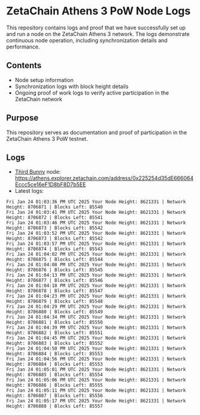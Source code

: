 # ZetaChain Athens 3 PoW Node Logs
This repository contains logs and proof that we have successfully set up and run a node on the ZetaChain Athens 3 network. The logs demonstrate continuous node operation, including synchronization details and performance.

## Contents
- Node setup information
- Synchronization logs with block height details
- Ongoing proof of work logs to verify active participation in the ZetaChain network

## Purpose
This repository serves as documentation and proof of participation in the ZetaChain Athens 3 PoW testnet.

## Logs

- [Third Bunny](https://thirdbunny.xyz/) node: https://athens.explorer.zetachain.com/address/0x225254d35dE666064Eccc5ce16eF1D8bF8D7b5EE
- Latest logs:
```
Fri Jan 24 01:03:36 PM UTC 2025 Your Node Height: 8621331 | Network Height: 8706871 | Blocks Left: 85540
Fri Jan 24 01:03:41 PM UTC 2025 Your Node Height: 8621331 | Network Height: 8706872 | Blocks Left: 85541
Fri Jan 24 01:03:46 PM UTC 2025 Your Node Height: 8621331 | Network Height: 8706873 | Blocks Left: 85542
Fri Jan 24 01:03:52 PM UTC 2025 Your Node Height: 8621331 | Network Height: 8706873 | Blocks Left: 85542
Fri Jan 24 01:03:57 PM UTC 2025 Your Node Height: 8621331 | Network Height: 8706874 | Blocks Left: 85543
Fri Jan 24 01:04:02 PM UTC 2025 Your Node Height: 8621331 | Network Height: 8706875 | Blocks Left: 85544
Fri Jan 24 01:04:08 PM UTC 2025 Your Node Height: 8621331 | Network Height: 8706876 | Blocks Left: 85545
Fri Jan 24 01:04:13 PM UTC 2025 Your Node Height: 8621331 | Network Height: 8706877 | Blocks Left: 85546
Fri Jan 24 01:04:18 PM UTC 2025 Your Node Height: 8621331 | Network Height: 8706878 | Blocks Left: 85547
Fri Jan 24 01:04:23 PM UTC 2025 Your Node Height: 8621331 | Network Height: 8706879 | Blocks Left: 85548
Fri Jan 24 01:04:29 PM UTC 2025 Your Node Height: 8621331 | Network Height: 8706880 | Blocks Left: 85549
Fri Jan 24 01:04:34 PM UTC 2025 Your Node Height: 8621331 | Network Height: 8706881 | Blocks Left: 85550
Fri Jan 24 01:04:39 PM UTC 2025 Your Node Height: 8621331 | Network Height: 8706882 | Blocks Left: 85551
Fri Jan 24 01:04:45 PM UTC 2025 Your Node Height: 8621331 | Network Height: 8706883 | Blocks Left: 85552
Fri Jan 24 01:04:50 PM UTC 2025 Your Node Height: 8621331 | Network Height: 8706884 | Blocks Left: 85553
Fri Jan 24 01:04:56 PM UTC 2025 Your Node Height: 8621331 | Network Height: 8706884 | Blocks Left: 85553
Fri Jan 24 01:05:01 PM UTC 2025 Your Node Height: 8621331 | Network Height: 8706885 | Blocks Left: 85554
Fri Jan 24 01:05:06 PM UTC 2025 Your Node Height: 8621331 | Network Height: 8706886 | Blocks Left: 85555
Fri Jan 24 01:05:11 PM UTC 2025 Your Node Height: 8621331 | Network Height: 8706887 | Blocks Left: 85556
Fri Jan 24 01:05:17 PM UTC 2025 Your Node Height: 8621331 | Network Height: 8706888 | Blocks Left: 85557
```
